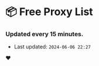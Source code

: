# :package: Free Proxy List
### Updated every 15 minutes.

- Last updated: `2024-06-06 22:27`

:heart:
